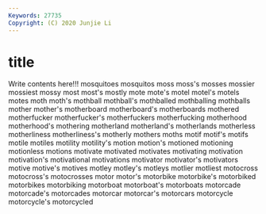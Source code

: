 ```yaml
---
Keywords: 27735
Copyright: (C) 2020 Junjie Li
---
```


# title

Write contents here!!!
mosquitoes 
mosquitos
moss 
moss's 
mosses 
mossier 
mossiest 
mossy 
most 
most's 
mostly 
mote
mote's 
motel 
motel's 
motels 
motes 
moth 
moth's 
mothball 
mothball's 
mothballed
mothballing 
mothballs 
mother 
mother's 
motherboard 
motherboard's 
motherboards 
mothered 
motherfucker 
motherfucker's
motherfuckers 
motherfucking 
motherhood 
motherhood's 
mothering 
motherland 
motherland's 
motherlands 
motherless 
motherliness
motherliness's 
motherly 
mothers 
moths 
motif 
motif's 
motifs 
motile 
motiles 
motility
motility's 
motion 
motion's 
motioned 
motioning 
motionless 
motions 
motivate 
motivated 
motivates
motivating 
motivation 
motivation's 
motivational 
motivations 
motivator 
motivator's 
motivators 
motive 
motive's
motives 
motley 
motley's 
motleys 
motlier 
motliest 
motocross 
motocross's 
motocrosses 
motor
motor's 
motorbike 
motorbike's 
motorbiked 
motorbikes 
motorbiking 
motorboat 
motorboat's 
motorboats 
motorcade
motorcade's 
motorcades 
motorcar 
motorcar's 
motorcars 
motorcycle 
motorcycle's 
motorcycled 
